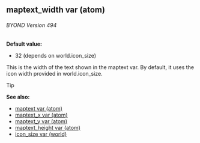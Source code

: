 ## maptext_width var (atom) 
###### BYOND Version 494

**Default value:**
+   32 (depends on world.icon_size)


This is the width of the text shown in the maptext var. By
default, it uses the icon width provided in world.icon_size.

> [!TIP] 
> **See also:**
> +   [maptext var (atom)](/ref/atom/var/maptext.md) 
> +   [maptext_x var (atom)](/ref/atom/var/maptext_x.md) 
> +   [maptext_y var (atom)](/ref/atom/var/maptext_y.md) 
> +   [maptext_height var (atom)](/ref/atom/var/maptext_height.md) 
> +   [icon_size var (world)](/ref/world/var/icon_size.md) 